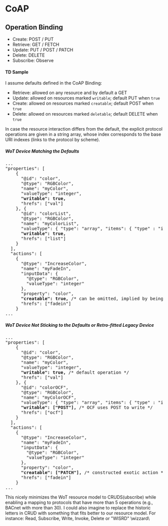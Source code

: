 # CoAP

## Operation Binding

* Create: POST / PUT
* Retrieve: GET / FETCH
* Update: PUT / POST / PATCH
* Delete: DELETE
* Subscribe: Observe

#### TD Sample

I assume defaults defined in the CoAP Binding:

* Retrieve: allowed on any resource and by default a GET
* Update: allowed on resources marked `writable`; default PUT when `true`
* Create: allowed on resources marked `creatable`; default POST when `true`
* Delete: allowed on resources marked `deletable`; default DELETE when `true`

In case the resource interaction differs from the default, the explicit protocol operations are given in a string array, whose index corresponds to the base URI indexes (links to the protocol by scheme).

##### WoT Device Matching the Defaults

<pre>
...
"properties": [
    {
      "@id": "color",
      "@type": "RGBColor",
      "name": "myColor",
      "valueType": "integer",
      <b>"writable": true,</b>
      "hrefs": ["val"]
    }, {
      "@id": "colorList",
      "@type": "RGBColor",
      "name": "myColorList",
      "valueType": { "type": "array", "items": { "type" : "integer", "minimum": 0, "maximum": 255 }, "minItems" : 3, "maxItems" : 3 },
      <b>"writable": true,</b>
      "hrefs": ["list"]
    }
  ],
  "actions": [
    {
      "@type": "IncreaseColor",
      "name": "myFadeIn",
      "inputData": {
        "@type": "RGBColor",
        "valueType": "integer"
      },
      "property": "color",
      <b>"creatable": true,</b> /* can be omitted, implied by being in "actions" array */
      "hrefs": ["fadein"]
    }
...
</pre>

##### WoT Device Not Sticking to the Defaults or Retro-fitted Legacy Device

<pre>
...
"properties": [
    {
      "@id": "color",
      "@type": "RGBColor",
      "name": "myColor",
      "valueType": "integer",
      <b>"writable": true,</b> /* default operation */
      "hrefs": ["val"]
    }, {
      "@id": "colorOCF",
      "@type": "RGBColor",
      "name": "myColorOCF",
      "valueType": { "type": "array", "items": { "type" : "integer", "minimum": 0, "maximum": 255 }, "minItems" : 3, "maxItems" : 3 },
      <b>"writable": ["POST"],</b> /* OCF uses POST to write */
      "hrefs": ["ocf"]
    }
  ],
  "actions": [
    {
      "@type": "IncreaseColor",
      "name": "myFadeIn",
      "inputData": {
        "@type": "RGBColor",
        "valueType": "integer"
      },
      "property": "color",
      <b>"creatable": ["PATCH"],</b> /* constructed exotic action */
      "hrefs": ["fadein"]
    }
...
</pre>

This nicely minimizes the WoT resource model to CRUDS(ubscribe) while enabling a mapping to protocols that have more than 5 operations (e.g., BACnet with more than 30). I could also imagine to replace the historic letters in CRUD with something that fits better to our resource model. For instance: Read, Subscribe, Write, Invoke, Delete or "WISRD" \wizzard\
